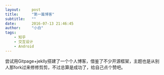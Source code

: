 ```yaml
---
layout:     post
title:      "第一篇博客"
subtitle:   ""
date:       2016-07-13 21:46:45
author:     "小白"
tags:
    - 知乎
    - 交互设计
    - Android
---
```

尝试用Gitpage+jeklly搭建了一个个人博客，借鉴了不少开源框架，主题也是从别人那fork过来修修剪剪，不过总算是成功了，给自己点个赞吧。
